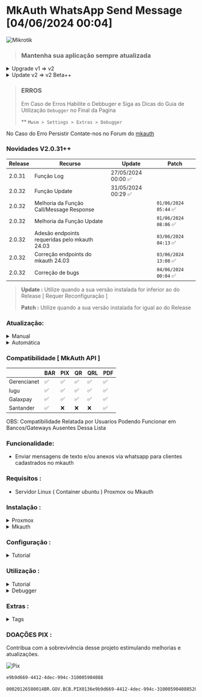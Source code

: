 # MkAuth WhatsApp Send Message [04/06/2024 00:04]

![Mikrotik](https://mikrotik.com/img/mtv2/newlogo.svg)

 > ### Mantenha sua aplicação sempre atualizada ###
<details>
<summary>Upgrade v1 => v2</summary>
 <br> 
<details>
<summary>ProxMox</summary>
  
```sh
sudo apt-get install build-essential && cd ~ && cd /var/api/Mwsm && pm2 delete all && pm2 kill && npm remove pm2 -g && mkdir -p ~/.pm2/node_modules/ && cd ~ && rm -r /var/api/Mwsm && git clone https://github.com/MKCodec/Mwsm.git /var/api/Mwsm && cd /var/api/Mwsm && npm install --silent && npm i -g pm2 && pm2 update && pm2 flush && pm2 start mwsm.json && pm2 save && pm2 startup && pm2 log 0
```

</details>
<details>
<summary>MkAuth</summary>
  
```sh
cd ~ && cd /var/api/Mwsm && pm2 kill && pm2 delete all && npm remove pm2 -g || apt-get remove nodejs -y && rm -vrf ~/.pm2/node_modules /var/api/Mwsm && apt-get install -y ca-certificates fonts-liberation libappindicator3-1 libasound2 libatk-bridge2.0-0 libatk1.0-0 libc6 libcairo2 libcups2 libdbus-1-3 libexpat1 libfontconfig1 libgbm1 libgcc1 libglib2.0-0 libgtk-3-0 libnspr4 libnss3 libpango-1.0-0 libpangocairo-1.0-0 libstdc++6 libx11-6 libx11-xcb1 libxcb1 libxcomposite1 libxcursor1 libxdamage1 libxext6 libxfixes3 libxi6 libxrandr2 libxrender1 libxss1 libxtst6 lsb-release wget xdg-utils git curl build-essential && curl -fsSL https://deb.nodesource.com/setup_20.x | sudo -E bash - && apt-get install -y nodejs && cd ~ && mkdir -p /var/api/Mwsm && git clone https://github.com/MKCodec/Mwsm.git /var/api/Mwsm  && cd /var/api/Mwsm && npm i git+https://github.com/MKCodec/WhatsApp-API && npm install github:MKCodec/WhatsApp-API && npm install --silent && npm i -g pm2 && pm2 update && pm2 flush && pm2 start mwsm.json && pm2 save && pm2 startup && pm2 log 0
```
</details>
<br>
</details>
<details>
<summary>Update v2 => v2 Beta++</summary>
 
> ### Após rodar o comando reconfigure as opções no menu settings ###

```sh
cd ~ && cd /var/api/Mwsm && pm2 delete all && pm2 kill && git reset --hard HEAD~1 && git pull "https://github.com/MKCodec/Mwsm.git" --rebase --autostash && npm install --silent && npm run start:mwsm

```

</details>

 > ### ERROS ###
> Em Caso de Erros Habilite o Debbuger e Siga as Dicas do Guia de Utilização `Debugger` no Final da Pagina
>
> ** `Mwsm > Settings > Extras > Debugger`
>
No Caso do Erro Persistir Contate-nos no Forum do [mkauth](https://mk-auth.com.br/forum/topics/envio-de-mensagem-via-whatsapp-100-gratuito)

### Novidades V2.0.31++
| Release    | Recurso                                                                              | Update                | Patch                  |
| ---------- | ------------------------------------------------------------------------------------ | --------------------- | ---------------------- | 
|  2.0.31    | Função Log                                                                           | 27/05/2024 00:00 ✅   |      |
|  2.0.32    | Função Update                                                                        | 31/05/2024 00:29 ✅   |      |
|  2.0.32    | Melhoria da Função Call/Message Response                                             |       | `01/06/2024 05:44`  ✅   |
|  2.0.32    | Melhoria da Função Update                                                            |       | `01/06/2024 08:06`  ✅   |
|  2.0.32    | Adesão endpoints requeridas pelo mkauth 24.03                                                             |       | `03/06/2024 04:13`  ✅   |
|  2.0.32    | Correção endpoints do mkauth 24.03                                                             |       | `03/06/2024 13:08`  ✅   |
|  2.0.32    | Correção de bugs                                                             |       | `04/06/2024 00:04`  ✅   |

> **Update :** Utilize quando a sua versão instalada for inferior ao do Release [ Requer Reconfiguração ] 
>
> **Patch :** Utilize quando a sua versão instalada for igual ao do Release

### Atualização:

<details>
<summary>Manual</summary>
<b>1 - </b>Insira um dos codigos no prompt de comando onde o mwsm esta instalado. 
 
> Lembre-se de sempre atualizar o navegador (F5) quando realizar uma atualização Manual.

Update
```sh
cd ~ && cd /var/api/Mwsm && pm2 delete all && pm2 kill && git reset --hard HEAD~1 && git pull "https://github.com/MKCodec/Mwsm.git" --rebase --autostash && npm install --silent && npm run start:mwsm

```

Patch
```sh
wget https://raw.githubusercontent.com/MKCodec/Mwsm/main/mwsm.js -O /var/api/Mwsm/mwsm.js
wget https://raw.githubusercontent.com/MKCodec/Mwsm/main/script.js -O /var/api/Mwsm/script.js
wget https://raw.githubusercontent.com/MKCodec/Mwsm/main/style.css -O /var/api/Mwsm/style.css
wget https://raw.githubusercontent.com/MKCodec/Mwsm/main/index.html -O /var/api/Mwsm/index.html
cd ~ && cd /var/api/Mwsm && pm2 log 0
```

</details>

<details>
<summary>Automática</summary>

<b>1 - </b>Habilite a função no webadmin do mwsm. 
> as atualizações serão instaladas entre 00:00 e 05:00 am e conterão somente correções de bugs que não interferem no funcionamento da API, atualizações criticas que requerem reconfiguração serão feitas somente de forma manual

** `Extras > Update`

</details>

### Compatibilidade [ MkAuth API ]
|                 | BAR | PIX | QR | QRL | PDF  |
| --------------------  | --- | --- | -- | --- | ---- |
|  Gerencianet     | ✅ | ✅  | ✅ | ✅ | ✅  | 
|  Iugu     | ✅ | ✅  | ✅ | ✅ | ✅  | 
|  Galaxpay     | ✅ | ✅  | ✅ | ✅ | ✅  | 
|  Santander     | ✅ | ❌  | ❌ | ❌ | ✅  | 

OBS: Compatibilidade Relatada por Usuarios Podendo Funcionar em Bancos/Gateways Ausentes Dessa Lista

### Funcionalidade:
* Enviar mensagens de texto e/ou anexos via whatsapp para clientes cadastrados no mkauth

### Requisitos :
* Servidor Linux ( Container ubuntu ) Proxmox ou Mkauth

### Instalação :
<details>
<summary>Proxmox</summary>
  <b>OBS:</b> é necessario instalar uma distribuição linux no proxmox antes de inserir os codigos abaixo
<br><br>
  
<b>1 - </b>Atualize seu sistema
```sh
apt update
```
```sh
apt upgrade -y
```

<b>2 - </b>Instale as dependencias necessarias
```sh
apt-get install git curl libnss3-dev libgdk-pixbuf2.0-dev libgtk-3-dev libxss-dev libasound2 build-essential -y
```

<b>3 - </b>Instale o node
```sh
curl -fsSL https://deb.nodesource.com/setup_20.x | sudo -E bash - && apt-get install -y nodejs
```

<b>4 - </b>Instale o Mwsm
```sh
git clone https://github.com/MKCodec/Mwsm.git /var/api/Mwsm && cd /var/api/Mwsm
```
<b>5 - </b>Instale as dependencias do Mwsn
```sh
npm install --silent && npm run start:mwsm
```

</details>

<details>
<summary>Mkauth</summary>
<br><br>
  
<b>1 - </b>Atualize seu sistema
```sh
sudo apt update
```

<b>2 - </b>Instale as dependencias necessarias
```sh
sudo apt install git curl build-essential
```
```sh
sudo apt-get install ca-certificates fonts-liberation libappindicator3-1 libasound2 libatk-bridge2.0-0 libatk1.0-0 libc6 libcairo2 libcups2 libdbus-1-3 libexpat1 libfontconfig1 libgbm1 libgcc1 libglib2.0-0 libgtk-3-0 libnspr4 libnss3 libpango-1.0-0 libpangocairo-1.0-0 libstdc++6 libx11-6 libx11-xcb1 libxcb1 libxcomposite1 libxcursor1 libxdamage1 libxext6 libxfixes3 libxi6 libxrandr2 libxrender1 libxss1 libxtst6 lsb-release wget xdg-utils
```

<b>3 - </b>Instale o node
```sh
sudo curl -fsSL https://deb.nodesource.com/setup_20.x | sudo -E bash - && apt-get install -y nodejs
```
<b>4 - </b>Crie o diretório de instalação do Mwsm
```sh
sudo mkdir -p /var/api/Mwsm
```

<b>5 - </b>Instale o Mwsm
```sh
sudo git clone https://github.com/MKCodec/Mwsm.git /var/api/Mwsm && cd /var/api/Mwsm
```

<b>6 - </b>Instale as dependencias do Mwsn
```sh
sudo npm install --silent
```

<b>7 - </b>Inicialize o Mwsn
```sh
sudo npm run start:mwsm
```

</details>


### Configuração :
<details>
<summary>Tutorial</summary>
<br>
<b>1 - </b>Habilite o Tunel Dev API do MKauth

** `Opções > Rede do Servidor > MkTunel > ( Ativar e Gravar )`

[![MkAuth](https://raw.githubusercontent.com/MKCodec/Mwsm/main/img/dev.png)](#)


<b>2 - </b>Habilite o EndPoint (Titulos GET) do MkAuth

** `Provedor > Controle de Usuarios > API > ( Habilitar Endpoint titulo.api GET e Gravar )`

[![MkAuth](https://raw.githubusercontent.com/MKCodec/Mwsm/main/img/endpoint.png)](#)

<b>3 - </b>Acesse seu servidor web através do IP:PORTA em uma nova aba do novegador

[![Node](https://raw.githubusercontent.com/MKCodec/Mwsm/main/img/terminal.png)](#)

<b>4 - </b>Aguarde a geração do QRCode

<b>5 - </b>Faça a leitura do QRCode com o WhatsApp

** `Whatsapp > Menu > Aparelhos Conectados > Conectar um Aparelho`

<b>6 - </b>Entre no whatsapp que acabou de conectar e pegue o token temporario para acessar as configurações

<b>OBS:</b> para criar um token fixo envie o comando como mensagem de outro celular para o numero conectado a API

  ```sh
Token:SENHA
```
<b>TOKEN</b> = *Comando* | <b>:</b> = *Divisor* | <b>SENHA</b> { altere para sua senha de 7 digitos }


<b>7- </b>Altere o valor conforme suas necessidades.

[![Node](https://raw.githubusercontent.com/MKCodec/Mwsm/main/img/settings.png)](#)

| Nome            | Default           | Função                                                          |
| --------------- | ----------------- | --------------------------------------------------------------- |
| `Break`         | `1 segundo`       | Tempo de disparo entre mensagens condicionadas com a TAG `##`.  |
| `Sleep`         | `30 segundos`     | Tempo de disparo entre mensagens com numeros diferentes.        |
| `Access`        | `8000`            | Porta de acesso do sistema/interface.                           |
| `Call`          |                   | Resposta após Receber uma Chamada.                              |
| `Wait`          | `1 segundo`       | Tempo para Rejeitar uma Chamada.                                |
| `Message      ` |                   | Resposta após Receber uma Mensagem.                             |
| `Auto-Response` | `on`              | Habilitar Resposta Automatica.                                  |
| `Replies`       | `on`              | Marcar conversas em resposta automaticas.                       |
| `Auto-Reject`   | `on`              | Habilitar Rejeição de Chamadas Automatica.                      |
| `Alert`         | `on`              | Habilitar Mensagem de Resposta ao Rejeitar Chamadas.            |
| `Counter`       | `1`               | Quantidade de Auto-Respostas por usuario (renovado todo dia)    |



<b>8 - </b>Configure a API do MkAuth no Mwsm.
** `Mwsm > Settings > API`

| Campo     |  Dado                                                     |
| ----------|-------------------------------------------------------------|
| `TUNEL`   | Insira o URL encontrada em Tunel no passo 2 desse tutorial  |
| `CLIENT`  | Insira o Codigo encontrado em Client no passo 2 desse tutorial |
| `SECRET`  | Insira o Codigo encontrado em Secret no passo 2 desse tutorial |
| `DOMAIN`  | Insira o Dominio ou IP do seu mkauth                        |

[![MkAuth](https://raw.githubusercontent.com/MKCodec/Mwsm/main/img/sync.png)](#)

| Nome           |  Função                                                         |
| -------------- |   --------------------------------------------------------------|
| `Delay`        | Tempo de espera para disparo de mensagens ordenadas.            |
| `MkAuth Link`  | Habilita a sincronia com a API do MkAuth.                       |
| `BAR`          | Envia codigo de barras.                                         |
| `PIX`          | Envia codigo pix copia e cola                                   |
| `QR`           | Envia imagem do Qrcode pix.                                     |
| `QRL`          | Envia link pix Para acessar QRCode e Copia e cola.              |
| `PDF`          | Envia Boleto em PDF                                             |

<b>OBS:</b> Por padrão o delay ideal é 2s porem se sua API disparar de forma desordenada considere elevar esse valor.

<b>9 - </b>Configure seu servidor no MKAuth seguindo as instruções do servidor Web

** `Opções > Servidor de SMS > Servidor`
[![MkAuth](https://raw.githubusercontent.com/MKCodec/Mwsm/main/img/mkauth.png)](#)
</details>

### Utilização :
<details>
<summary>Tutorial</summary>
<br>
 
> Utilize o simulador do mkauth antes de colocar em produção : `settings > Options > Run`.
 
[![Node](https://raw.githubusercontent.com/MKCodec/Mwsm/main/img/msn.png)](#)
 
> Exemplo para teste no webadmin ( mkauth simulator )
> ```sh
> {"uid":"E5:BE:ED:DE:2E:EF","find":"415"}
> ```
> Exemplo de utilização no mkauth ( Insira exatamente assim, não edite )
> ```sh
> {"uid":"%logincliente%","find":"%numerotitulo%"}
> ```
> É possivel combinar a Utilização com a tag ## seguindo o exemplo abaixo:
> ```sh
> Mensagem1##https://via.placeholder.com/350x150.png##Mensagem3##{"uid":"%logincliente%","find":"%numerotitulo%"}##Mensagem5
> ```

### Exemplo De Mensagem Para Utilização no MkAuth
> ** `Opções > Servidor de SMS > Mensagens`
> 
> ```sh
> Olá %nomeresumido%, sua fatura %numerotitulo% vence no dia %vencimento%, para sua comodidade estamos enviado os dados para pagamento: ##{"uid":"%logincliente%","find":"%numerotitulo%"}##desconsidere esse aviso caso tenha feito o pagamento.
> ```

### Testando
<b>1 - </b>Envie uma mensagem pelo Sumulador `settings > Options > Run` ou MkAuth `Opções > Servidor de SMS > Mensagens`

<b>2 - </b>Verifique o Status do envio no Log `Mwsm > Log`.

[![Node](https://raw.githubusercontent.com/MKCodec/Mwsm/main/img/log.png)](#)
| Opção            |  Função                                                                              |
| -----------------|--------------------------------------------------------------------------------------|
| `ID`             | Idenificador de Registro                                                             |
| `TITLE`          | Balão Flutuante com numero do titulo (Boleto) ao selecionar um Registro              |
| `START`          | Inicio do Processamento                                                              |
| `FINISH`         | Conclusão do Processamento                                                           |
| `TARGET`         | Whatsapp Alvo do Disparo                                                             |
| `STATUS`         | Status do Envio                                                                      |

</details>

<details>
<summary>Debugger</summary>
<br>
 
> Para um melhor entendimento utilize esse guia como base na solução de possiveis erros.
> 
> ** `Settings > Extras > Debug ON`
>
> Todos os Resultados tem somente 2 retornos possiveis:<br>
> <b>True</b> = Positivo<br><b>False</b> = Negativo

### 1 - Teste a Conexão com API MkAuth
> ** `Settings > API > MkAuth Link` ( Desabilite e Habilite )

[![Node](https://raw.githubusercontent.com/MKCodec/Mwsm/main/img/auth.png)](#)
| Opção            |  Retorno                                                    |
| -----------------|-------------------------------------------------------------|
| `Authentication` | Autenticação com API do MkAuth via Token JWT                |
| `Communication`  | Comunicação Entre APP e API do MkAuth                   |


<br>

### 2 - Teste a Comunicação da API MkAuth

Utilize o Simulador MkAuth para analisar esses dados

** `Settings > Run > MkAuth Simulator ON`

Em um cenario em que a comunicação foi feita de forma correta receberemos o seguinte resultado

[![Node](https://raw.githubusercontent.com/MKCodec/Mwsm/main/img/success.png)](#)

> Na Primeira linha temos o comando de entrada de acesso a API do MkAuth.
> 
> Nas Demais Linhas Temos o Retorno Da API e por Fim o Resultado da Requisição.


| Opção        |  Retorno                                                |
| -------------|---------------------------------------------------------|
| `Payment`    | Status do Pagamento da Mensalidade Pesquisada           |
| `MkAuth`     | Modulos Disponiveis no Aplicativo                       |
| `Module`     | Função Integrada pela API                               |
| `Available`  | Disponibilidade pelo Gateway de Pagamento               |
| `Allowed`    | Permissão de Utilização Configurada em `Settings > API` |

Em um Cenario em que Ocorreu uma Falha na Requisição, o Debug ira Apontar a Falha e Onde Ocorreu

O Dado inserido no campo uid esta incorreto ( não existe no MkAUth )

[![Node](https://raw.githubusercontent.com/MKCodec/Mwsm/main/img/uid.png)](#)

O Dado inserido no campo find esta incorreto ( não faz parte do uid inserido )

[![Node](https://raw.githubusercontent.com/MKCodec/Mwsm/main/img/find.png)](#)


> É importante Levar em Consideração que os Dados Enviados Pelo MkAuth utilizando suas variaveis são enviados ao Aplicativo Seguindo o Mesmo Caminho que o `MkAUth Simulator`, se o Comando `{"uid":"%logincliente%","find":"%numerotitulo%"}` vindo do MkAuth Funcionar más o `{"uid":"Paulo.Santos","find":"144"}` inserido no Simulador não Funcionar é Possivel que vc Esteja Inserindo de Forma Errada, desse modo sugerimos que Dispare uma Mensagem via MkAuth e Copie a Primeira Linha do Debug para Disparar via Simulador.
>
> **OBS:**  `%numerotitulo%` é uma variavel **exclusiva** de SMS `Opções > Servidor de SMS > Mensagens` e não é possivel incluir como mensagem ( cartinha na lista de clientes ).

</details>

### Extras :

<details>
<summary>Tags</summary>
<br>

| Tag            | Efeito         | Exemplo                                                         |
| -------------- | -------------- | --------------------------------------------------------------- |
| `##`   | quebra balão   | Mensagem1`##`Mensagem2`##`Mensagem3                                     |
| `\n`   | quebra linha   | Linha1`\n`Linha2`\n`Linha3                                              |
| `*`    | negrito        | `*`Mensagem`*`                                                          |

</details>

### DOAÇÕES PIX :
Contribua com a sobrevivência desse projeto estimulando melhorias e atualizações.

![Pix](https://github.com/MKCodec/Mwsm/assets/143403919/24660f85-17d0-4de4-94e7-de85828a9265)


```sh
e9b9d669-4412-4dec-994c-310005904088
```

```sh
00020126580014BR.GOV.BCB.PIX0136e9b9d669-4412-4dec-994c-3100059040885204000053039865802BR5924CLEBER FERREIRA DE SOUZA6007CARUARU62070503***63045854
```



